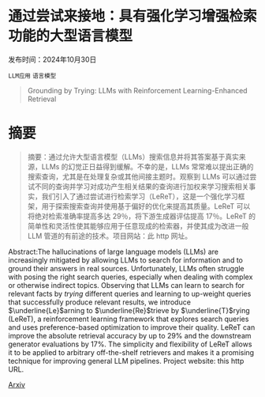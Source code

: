 # 通过尝试来接地：具有强化学习增强检索功能的大型语言模型

发布时间：2024年10月30日

`LLM应用` `语言模型`

> Grounding by Trying: LLMs with Reinforcement Learning-Enhanced Retrieval

# 摘要

> 摘要：通过允许大型语言模型（LLMs）搜索信息并将其答案基于真实来源，LLMs 的幻觉正日益得到缓解。不幸的是，LLMs 常常难以提出正确的搜索查询，尤其是在处理复杂或其他间接主题时。观察到 LLMs 可以通过尝试不同的查询并学习对成功产生相关结果的查询进行加权来学习搜索相关事实，我们引入了通过尝试进行检索学习（LeReT），这是一个强化学习框架，用于探索搜索查询并使用基于偏好的优化来提高其质量。LeReT 可以将绝对检索准确率提高多达 29％，将下游生成器评估提高 17％。LeReT 的简单性和灵活性使其能够应用于任意现成的检索器，并使其成为改进一般 LLM 管道的有前途的技术。项目网站：此 http 网址。

> 
Abstract:The hallucinations of large language models (LLMs) are increasingly mitigated by allowing LLMs to search for information and to ground their answers in real sources. Unfortunately, LLMs often struggle with posing the right search queries, especially when dealing with complex or otherwise indirect topics. Observing that LLMs can learn to search for relevant facts by $\textit{trying}$ different queries and learning to up-weight queries that successfully produce relevant results, we introduce $\underline{Le}$arning to $\underline{Re}$trieve by $\underline{T}$rying (LeReT), a reinforcement learning framework that explores search queries and uses preference-based optimization to improve their quality. LeReT can improve the absolute retrieval accuracy by up to 29% and the downstream generator evaluations by 17%. The simplicity and flexibility of LeReT allows it to be applied to arbitrary off-the-shelf retrievers and makes it a promising technique for improving general LLM pipelines. Project website: this http URL.
    

[Arxiv](https://arxiv.org/pdf/2410.23214)